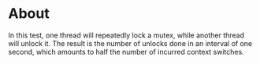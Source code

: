 # About

In this test, one thread will repeatedly lock a mutex, while another thread
will unlock it.  The result is the number of unlocks done in an interval of one
second, which amounts to half the number of incurred context switches.
